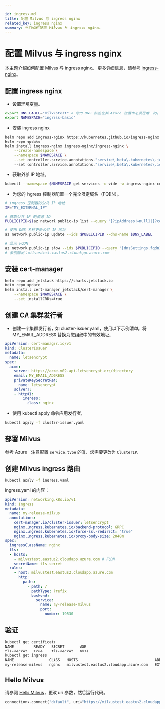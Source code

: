 ```yaml
---

id: ingress.md
title: 配置 Milvus 与 ingress nginx
related_key: ingress nginx
summary: 学习如何配置 Milvus 与 ingress nginx。
---
```


# 配置 Milvus 与 ingress nginx
本主题介绍如何配置 Milvus 与 ingress nginx。
更多详细信息，请参考 [ingress-nginx](https://learn.microsoft.com/en-us/azure/aks/ingress-tls?tabs=azure-cli)。

## 配置 ingress nginx

- 设置环境变量。
```bash
export DNS_LABEL="milvustest" # 您的 DNS 标签在其 Azure 位置中必须是唯一的。
export NAMESPACE="ingress-basic"
```

- 安装 ingress nginx
```bash
helm repo add ingress-nginx https://kubernetes.github.io/ingress-nginx
helm repo update
helm install ingress-nginx ingress-nginx/ingress-nginx \
    --create-namespace \
    --namespace $NAMESPACE \
    --set controller.service.annotations."service\.beta\.kubernetes\.io/azure-dns-label-name"=$DNS_LABEL \  
    --set controller.service.annotations."service\.beta\.kubernetes\.io/azure-load-balancer-health-probe-request-path"=/healthz
```

- 获取外部 IP 地址。
```bash
kubectl --namespace $NAMESPACE get services -o wide -w ingress-nginx-controller
```

- 为您的 ingress 控制器配置一个完全限定域名（FQDN）。
```bash
# ingress 控制器的公共 IP 地址
IP="MY_EXTERNAL_IP"

# 获取公共 IP 的资源 ID
PUBLICIPID=$(az network public-ip list --query "[?ipAddress!=null]|[?contains(ipAddress, '$IP')].[id]" --output tsv)

# 使用 DNS 名称更新公共 IP 地址
az network public-ip update --ids $PUBLICIPID --dns-name $DNS_LABEL

# 显示 FQDN
az network public-ip show --ids $PUBLICIPID --query "[dnsSettings.fqdn]" --output tsv
# 示例输出：milvustest.eastus2.cloudapp.azure.com
```

## 安装 cert-manager

```bash
helm repo add jetstack https://charts.jetstack.io
helm repo update
helm install cert-manager jetstack/cert-manager \
    --namespace $NAMESPACE \
    --set installCRDs=true
```

## 创建 CA 集群发行者

- 创建一个集群发行者，如 cluster-issuer.yaml，使用以下示例清单。将 MY_EMAIL_ADDRESS 替换为您组织中的有效地址。
```yaml
apiVersion: cert-manager.io/v1
kind: ClusterIssuer
metadata:
  name: letsencrypt
spec:
  acme:
    server: https://acme-v02.api.letsencrypt.org/directory
    email: MY_EMAIL_ADDRESS
    privateKeySecretRef:
      name: letsencrypt
    solvers:
    - http01:
        ingress:
          class: nginx
```

- 使用 kubectl apply 命令应用发行者。
```bash
kubectl apply -f cluster-issuer.yaml
```

## 部署 Milvus
参考 [Azure](https://milvus.io/docs/azure.md)，注意配置 `service.type` 的值，您需要更改为 `ClusterIP`。

## 创建 Milvus ingress 路由
```bash
kubectl apply -f ingress.yaml
``` 

ingress.yaml 的内容：
```yaml
apiVersion: networking.k8s.io/v1
kind: Ingress
metadata:
  name: my-release-milvus
  annotations:
    cert-manager.io/cluster-issuer: letsencrypt
    nginx.ingress.kubernetes.io/backend-protocol: GRPC
    nginx.ingress.kubernetes.io/force-ssl-redirect: "true"
    nginx.ingress.kubernetes.io/proxy-body-size: 2048m
spec:
  ingressClassName: nginx
  tls:
  - hosts:
    - milvustest.eastus2.cloudapp.azure.com # FQDN
    secretName: tls-secret
  rules:
    - host: milvustest.eastus2.cloudapp.azure.com
      http:
        paths:
          - path: /
            pathType: Prefix
            backend:
              service:
                name: my-release-milvus
                port:
                  number: 19530
```

## 验证
```bash
kubectl get certificate 
NAME         READY   SECRET       AGE
tls-secret   True    tls-secret   8m7s
kubectl get ingress
NAME                CLASS   HOSTS                                   ADDRESS        PORTS     AGE
my-release-milvus   nginx   milvustest.eastus2.cloudapp.azure.com   EXTERNAL-IP   80, 443   8m15s
```
## Hello Milvus
请参阅 [Hello Milvus](https://milvus.io/docs/example_code.md)，更改 uri 参数，然后运行代码。
```python
connections.connect("default", uri="https://milvustest.eastus2.cloudapp.azure.com:443")
```